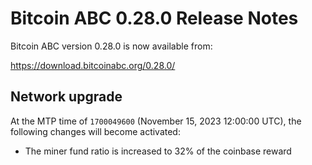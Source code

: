 # Bitcoin ABC 0.28.0 Release Notes

Bitcoin ABC version 0.28.0 is now available from:

  <https://download.bitcoinabc.org/0.28.0/>

Network upgrade
---------------

At the MTP time of `1700049600` (November 15, 2023 12:00:00 UTC), the following
changes will become activated:
 - The miner fund ratio is increased to 32% of the coinbase reward

